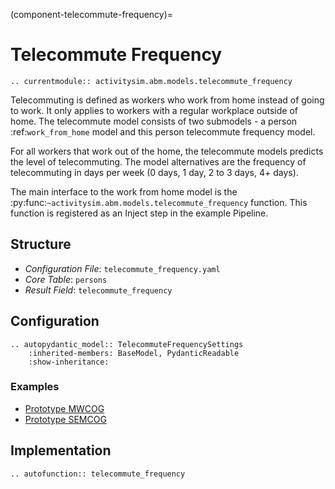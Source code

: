 (component-telecommute-frequency)=
# Telecommute Frequency

```{eval-rst}
.. currentmodule:: activitysim.abm.models.telecommute_frequency
```

Telecommuting is defined as workers who work from home instead of going to work. It only applies to
workers with a regular workplace outside of home. The telecommute model consists of two
submodels - a person :ref:`work_from_home` model and this person telecommute frequency model.

For all workers that work out of the home, the telecommute models predicts the
level of telecommuting. The model alternatives are the frequency of telecommuting in
days per week (0 days, 1 day, 2 to 3 days, 4+ days).

The main interface to the work from home model is the
:py:func:`~activitysim.abm.models.telecommute_frequency` function.  This
function is registered as an Inject step in the example Pipeline.

## Structure

- *Configuration File*: `telecommute_frequency.yaml`
- *Core Table*: `persons`
- *Result Field*: `telecommute_frequency`


## Configuration

```{eval-rst}
.. autopydantic_model:: TelecommuteFrequencySettings
    :inherited-members: BaseModel, PydanticReadable
    :show-inheritance:
```

### Examples

- [Prototype MWCOG](https://github.com/ActivitySim/activitysim/blob/main/activitysim/examples/prototype_mwcog/configs/telecommute_frequency.yaml)
- [Prototype SEMCOG](https://github.com/ActivitySim/activitysim/blob/main/activitysim/examples/prototype_semcog/configs/telecommute_frequency.yaml)

## Implementation

```{eval-rst}
.. autofunction:: telecommute_frequency
```
